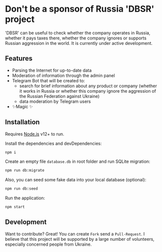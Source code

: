 # Don't be a sponsor of Russia 'DBSR' project

'DBSR' can be useful to check whether the company operates in Russia, whether it pays taxes there, whether the company ignores or supports Russian aggression in the world.
It is currently under active development.

## Features
- Parsing the Internet for up-to-date data
- Moderation of information through the admin panel
- Telegram Bot that will be created to:
    - search for brief information about any product or company (whether it works in Russia or whether this company ignore the aggression of the Russian Federation against Ukraine)
    - data moderation by Telegram users
- ✨Magic ✨

## Installation

Requires [Node.js](https://nodejs.org/) v12+ to run.

Install the dependencies and devDependencies:
```sh
npm i
```

Create an empty file `database.db` in root folder and run SQLite migration:
```sh
npm run db:migrate
```

Also, you can seed some fake data into your local database (optional):
```sh
npm run db:seed
```

Run the application:
```sh
npm start
```

## Development

Want to contribute? Great!
You can create `Fork` send a `Pull-Request`.
I believe that this project will be supported by a large number of volunteers, especially concerned people from Ukraine.

